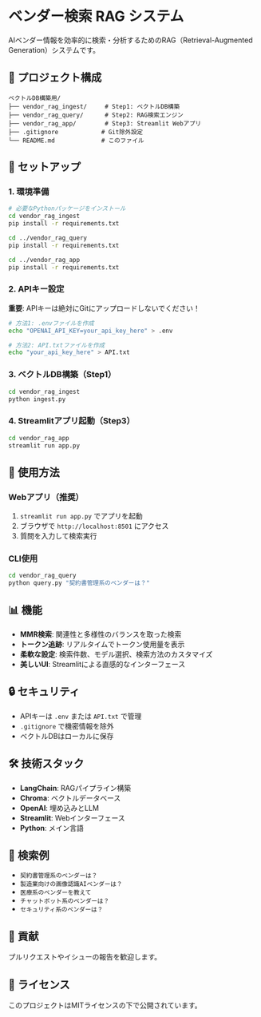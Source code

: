 # ベンダー検索 RAG システム

AIベンダー情報を効率的に検索・分析するためのRAG（Retrieval-Augmented Generation）システムです。

## 📁 プロジェクト構成

```
ベクトルDB構築用/
├── vendor_rag_ingest/     # Step1: ベクトルDB構築
├── vendor_rag_query/      # Step2: RAG検索エンジン
├── vendor_rag_app/        # Step3: Streamlit Webアプリ
├── .gitignore            # Git除外設定
└── README.md             # このファイル
```

## 🚀 セットアップ

### 1. 環境準備

```bash
# 必要なPythonパッケージをインストール
cd vendor_rag_ingest
pip install -r requirements.txt

cd ../vendor_rag_query
pip install -r requirements.txt

cd ../vendor_rag_app
pip install -r requirements.txt
```

### 2. APIキー設定

**重要**: APIキーは絶対にGitにアップロードしないでください！

```bash
# 方法1: .envファイルを作成
echo "OPENAI_API_KEY=your_api_key_here" > .env

# 方法2: API.txtファイルを作成
echo "your_api_key_here" > API.txt
```

### 3. ベクトルDB構築（Step1）

```bash
cd vendor_rag_ingest
python ingest.py
```

### 4. Streamlitアプリ起動（Step3）

```bash
cd vendor_rag_app
streamlit run app.py
```

## 🔧 使用方法

### Webアプリ（推奨）
1. `streamlit run app.py` でアプリを起動
2. ブラウザで `http://localhost:8501` にアクセス
3. 質問を入力して検索実行

### CLI使用
```bash
cd vendor_rag_query
python query.py "契約書管理系のベンダーは？"
```

## 📊 機能

- **MMR検索**: 関連性と多様性のバランスを取った検索
- **トークン追跡**: リアルタイムでトークン使用量を表示
- **柔軟な設定**: 検索件数、モデル選択、検索方法のカスタマイズ
- **美しいUI**: Streamlitによる直感的なインターフェース

## 🔒 セキュリティ

- APIキーは `.env` または `API.txt` で管理
- `.gitignore` で機密情報を除外
- ベクトルDBはローカルに保存

## 🛠️ 技術スタック

- **LangChain**: RAGパイプライン構築
- **Chroma**: ベクトルデータベース
- **OpenAI**: 埋め込みとLLM
- **Streamlit**: Webインターフェース
- **Python**: メイン言語

## 📝 検索例

- `契約書管理系のベンダーは？`
- `製造業向けの画像認識AIベンダーは？`
- `医療系のベンダーを教えて`
- `チャットボット系のベンダーは？`
- `セキュリティ系のベンダーは？`

## 🤝 貢献

プルリクエストやイシューの報告を歓迎します。

## 📄 ライセンス

このプロジェクトはMITライセンスの下で公開されています。





